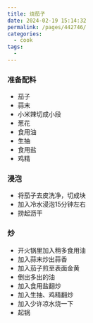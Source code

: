 ```yaml
---
title: 烧茄子
date: 2024-02-19 15:14:32
permalink: /pages/442746/
categories:
  - cook
tags:
  - 
---
```


### 准备配料
- 茄子
- 蒜末
- 小米辣切成小段
- 葱花
- 食用油
- 生抽
- 食用盐
- 鸡精

### 浸泡
- 将茄子去皮洗净，切成块
- 加入冷水浸泡15分钟左右
- 捞起沥干

### 炒
- 开火锅里加入稍多食用油
- 加入蒜末炒出蒜香
- 加入茄子煎至表面金黄
- 倒出多出的油
- 加入食用盐翻炒
- 加入生抽、鸡精翻炒
- 加入少许凉水烧一下
- 起锅